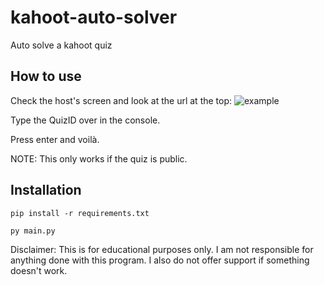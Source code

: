# kahoot-auto-solver
Auto solve a kahoot quiz

## How to use
Check the host's screen and look at the url at the top:
![example](https://i.imgur.com/z9YHfDW.png)

Type the QuizID over in the console.

Press enter and voilà.

NOTE:
This only works if the quiz is public.

## Installation
`pip install -r requirements.txt`

`py main.py`

Disclaimer:
This is for educational purposes only. I am not responsible for anything done with this program. I also do not offer support if something doesn't work.
